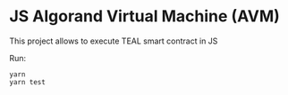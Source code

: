 # JS Algorand Virtual Machine (AVM)

This project allows to execute TEAL smart contract in JS

Run:
```
yarn
yarn test
```
